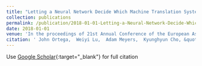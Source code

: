```yaml
---
title: "Letting a Neural Network Decide Which Machine Translation System to Use for Black-Box Fuzzy-Match Repair"
collection: publications
permalink: /publication/2018-01-01-Letting-a-Neural-Network-Decide-Which-Machine-Translation-System-to-Use-for-Black-Box-Fuzzy-Match-Repair
date: 2018-01-01
venue: 'In the proceedings of 21st Annual Conference of the European Association for Machine Translation'
citation: ' John Ortega,  Weiyi Lu,  Adam Meyers,  Kyunghyun Cho, &quot;Letting a Neural Network Decide Which Machine Translation System to Use for Black-Box Fuzzy-Match Repair.&quot; In the proceedings of 21st Annual Conference of the European Association for Machine Translation, 2018.'
---
```

Use [Google Scholar](https://scholar.google.com/scholar?q=Letting+a+Neural+Network+Decide+Which+Machine+Translation+System+to+Use+for+Black+Box+Fuzzy+Match+Repair){:target="_blank"} for full citation